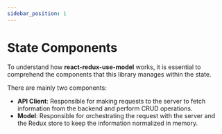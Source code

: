 ```yaml
---
sidebar_position: 1
---
```


# State Components

To understand how **react-redux-use-model** works, it is essential to comprehend the components that this library manages within the state.

There are mainly two components:

- **API Client**: Responsible for making requests to the server to fetch information from the backend and perform CRUD operations.
- **Model**: Responsible for orchestrating the request with the server and the Redux store to keep the information normalized in memory.
